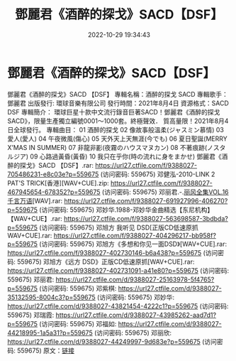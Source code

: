 ﻿---
title: 鄧麗君《酒醉的探戈》SACD【DSF】
date: 2022-10-29 19:34:43
categories: WAV车载音乐、镜像
tags: 华语中文
---
# 鄧麗君《酒醉的探戈》SACD【DSF】

鄧麗君《酒醉的探戈》SACD 【DSF】
專輯名稱：酒醉的探戈 SACD
專輯歌手：鄧麗君
出版發行: 環球音樂有限公司
發行時間：2021年8月4日
資源格式：SACD DSF
專輯簡介：
環球巨星十款中文流行錄音巨著SACD！鄧麗君《酒醉的探戈 SACD》，限量生產獨立編號0001～1000套。終極聲效．
質高量限！2021年8月4日全球發行。
專輯曲目：
01 酒醉的探戈
02 像故事般溫柔(ジャスミン慕情)
03 愛人(愛人)
04 午夜微風(傷心)
05 天外天上天無涯(今でも)
06 夏日聖誕(MERRY X’MAS IN SUMMER)
07 非龍非彲(夜霧のハウスマヌカン)
08 不著痕跡(ノスタルジア)
09 心路過黃昏(黃昏)
10 我只在乎你(時の流れに身をまかせ)
鄧麗君《酒醉的探戈》SACD 【DSF】.rar: https://url27.ctfile.com/f/9388027-705486231-e8c03e?p=559675
(访问密码: 559675)
邓健泓-2010-LINK 2 PAT'S TRICK[香港][WAV+CUE].zip: https://url27.ctfile.com/f/9388027-467945654-678352?p=559675
(访问密码: 559675)
邓丽君.-.[丽风全集VOL.16 千言万语](1973)[WAV].rar: https://url27.ctfile.com/f/9388027-691927996-406270?p=559675
(访问密码: 559675)
邓妙华.1988-邓妙华金曲精选【东尼机构】【WAV+CUE】.rar: https://url27.ctfile.com/f/9388027-563698587-3bdbda?p=559675
(访问密码: 559675)
邓旭方 我听见 DSD[正版CD低速原抓WAV+CUE].rar: https://url27.ctfile.com/f/9388027-404296217-bb958f?p=559675
(访问密码: 559675)
邓旭方《多想和你见一面DSD》[WAV+CUE].rar: https://url27.ctfile.com/f/9388027-402730146-b6a438?p=559675
(访问密码: 559675)
邓旭方《远方 DSD》正版CD低速原抓[WAV+CUE].rar: https://url27.ctfile.com/f/9388027-402731091-a41e80?p=559675
(访问密码: 559675)
邓丽君: https://url27.ctfile.com/d/9388027-25163978-5f4765?p=559675
(访问密码: 559675)
邓紫棋: https://url27.ctfile.com/d/9388027-35132595-8004c3?p=559675
(访问密码: 559675)
邓妙华: https://url27.ctfile.com/d/9388027-43821454-4222c1?p=559675
(访问密码: 559675)
邓瑞霞: https://url27.ctfile.com/d/9388027-43985262-aad7d1?p=559675
(访问密码: 559675)
邓福如: https://url27.ctfile.com/d/9388027-44218995-1a5a31?p=559675
(访问密码: 559675)
邓丽欣: https://url27.ctfile.com/d/9388027-44249997-9d683e?p=559675
(访问密码: 559675)
原文：[链接](https://blog.sina.com.cn/s/blog_1647c7e760103101u.html)